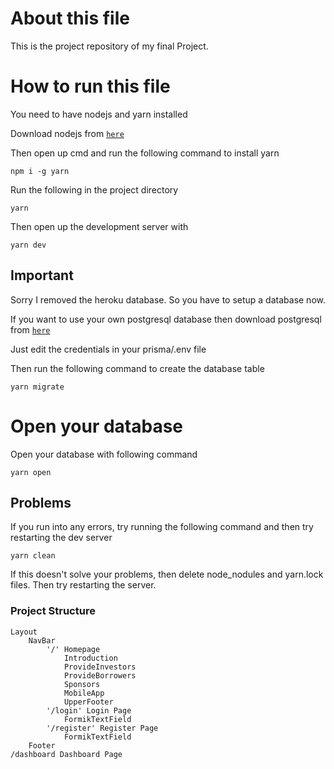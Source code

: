 # About this file

This is the project repository of my final Project.

# How to run this file

You need to have nodejs and yarn installed

Download nodejs from [`here`](https://nodejs.org/en)

Then open up cmd and run the following command to install yarn

```
npm i -g yarn
```

Run the following in the project directory

```
yarn
```

Then open up the development server with

```
yarn dev
```

## Important

Sorry I removed the heroku database. So you have to setup a database now.

If you want to use your own postgresql database then download postgresql from [`here`](https://www.enterprisedb.com/postgresql-tutorial-resources-training?cid=55)

Just edit the credentials in your prisma/.env file

Then run the following command to create the database table

```
yarn migrate
```

# Open your database

Open your database with following command

```
yarn open
```

## Problems

If you run into any errors, try running the following command and then try restarting the dev server

```
yarn clean
```

If this doesn't solve your problems, then delete node_nodules and yarn.lock files. Then try restarting the server.

### Project Structure

```
Layout
    NavBar
        '/' Homepage
            Introduction
            ProvideInvestors
            ProvideBorrowers
            Sponsors
            MobileApp
            UpperFooter
        '/login' Login Page
            FormikTextField
        '/register' Register Page
            FormikTextField
    Footer
/dashboard Dashboard Page
```
